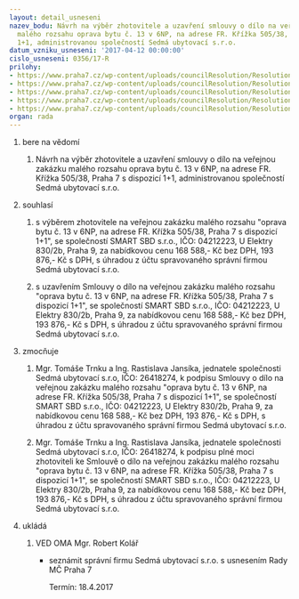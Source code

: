 ```yaml
---
layout: detail_usneseni
nazev_bodu: Návrh na výběr zhotovitele a uzavření smlouvy o dílo na veřejnou zakázku
  malého rozsahu oprava bytu č. 13 v 6NP, na adrese FR. Křížka 505/38, Praha 7 s dispozicí
  1+1, administrovanou společností Sedmá ubytovací s.r.o.
datum_vzniku_usneseni: '2017-04-12 00:00:00'
cislo_usneseni: 0356/17-R
prilohy:
- https://www.praha7.cz/wp-content/uploads/councilResolution/Resolutions/29261/export/01_VZMR7U20170412~190120.docx
- https://www.praha7.cz/wp-content/uploads/councilResolution/Resolutions/29261/export/02_VZMR7U20170412~190119.pdf
- https://www.praha7.cz/wp-content/uploads/councilResolution/Resolutions/29261/export/03_VZMR7U20170412~190118.pdf
- https://www.praha7.cz/wp-content/uploads/councilResolution/Resolutions/29261/export/04_VZMR7U20170412~190116.pdf
- https://www.praha7.cz/wp-content/uploads/councilResolution/Resolutions/29261/export/export~296285.pdf
organ: rada
---
```

<ol id="urzList" class="urzList_view"><li id="" class="urzClass1"><span name="1">bere na vědomí</span><ol class="urzOlClass"><li style="text-align: left;" id="" class="urzClass2"><span><p>Návrh na výběr zhotovitele a uzavření smlouvy o dílo na veřejnou zakázku malého rozsahu oprava bytu č. 13 v 6NP, na adrese FR. Křížka 505/38, Praha 7 s dispozicí 1+1, administrovanou společností Sedmá ubytovací s.r.o.</p></span></li></ol></li><li id="" class="urzClass1"><span name="26">souhlasí</span><ol class="urzOlClass"><li style="text-align: left;" id="" class="urzClass2"><span><p>s výběrem zhotovitele na veřejnou zakázku malého rozsahu "oprava bytu č. 13 v 6NP, na adrese FR. Křížka 505/38, Praha 7 s dispozicí 1+1", se společností SMART SBD s.r.o., IČO: 04212223, U Elektry 830/2b, Praha 9, za nabídkovou cenu 168 588,- Kč bez DPH, 193 876,- Kč s DPH, s úhradou z účtu spravovaného správní firmou Sedmá ubytovací s.r.o.</p></span></li><li style="text-align: left;" id="" class="urzClass2"><span><p>s uzavřením Smlouvy o dílo na veřejnou zakázku malého rozsahu "oprava bytu č. 13 v 6NP, na adrese FR. Křížka 505/38, Praha 7 s dispozicí 1+1", se společností SMART SBD s.r.o., IČO: 04212223, U Elektry 830/2b, Praha 9, za nabídkovou cenu 168 588,- Kč bez DPH, 193 876,- Kč s DPH, s úhradou z účtu spravovaného správní firmou Sedmá ubytovací s.r.o.</p></span></li></ol></li><li id="" class="urzClass1"><span name="41">zmocňuje</span><ol class="urzOlClass"><li style="text-align: left;" id="" class="urzClass2"><span><p>Mgr. Tomáše Trnku a Ing. Rastislava Jansíka, jednatele společnosti Sedmá ubytovací s.r.o, IČO: 26418274, k podpisu Smlouvy o dílo na veřejnou zakázku malého rozsahu "oprava bytu č. 13 v 6NP, na adrese FR. Křížka 505/38, Praha 7 s dispozicí 1+1", se společností SMART SBD s.r.o., IČO: 04212223, U Elektry 830/2b, Praha 9, za nabídkovou cenu 168 588,- Kč bez DPH, 193 876,- Kč s DPH, s úhradou z účtu spravovaného správní firmou Sedmá ubytovací s.r.o.</p></span></li><li style="text-align: left;" id="" class="urzClass2"><span><p>Mgr. Tomáše Trnku a Ing. Rastislava Jansíka, jednatele společnosti Sedmá ubytovací s.r.o, IČO: 26418274, k podpisu plné moci zhotoviteli ke Smlouvě o dílo na veřejnou zakázku malého rozsahu "oprava bytu č. 13 v 6NP, na adrese FR. Křížka 505/38, Praha 7 s dispozicí 1+1", se společností SMART SBD s.r.o., IČO: 04212223, U Elektry 830/2b, Praha 9, za nabídkovou cenu 168 588,- Kč bez DPH, 193 876,- Kč s DPH, s úhradou z účtu spravovaného správní firmou Sedmá ubytovací s.r.o.</p></span></li></ol></li><li class="urzClass1" id="urzUkoly"><span name="1">ukládá</span><ol class="urzOlClass"><li class="urzClass2"><span><p>VED OMA Mgr. Robert Kolář</p></span><ul class="urzUlClass"><li class="urzClass3"><span><p>seznámit správní firmu Sedmá ubytovací s.r.o. s usnesením Rady MČ Praha 7</p></span><span class="urzUkolTermin">  Termín:&nbsp;18.4.2017</span></li></ul></li></ol></li></ol>